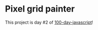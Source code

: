 # Pixel grid painter

This project is day #2 of <a href="https://www.github.com/grigoryan-m/100-day-javascript.git">100-day-javascript</a>!
